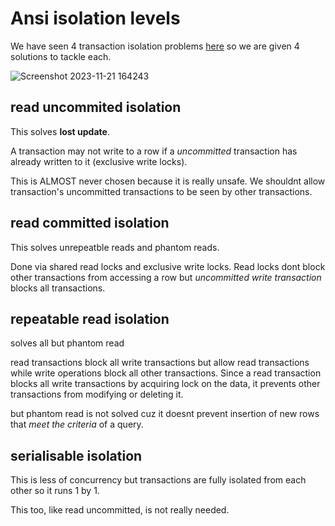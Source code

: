 # Ansi isolation levels
We have seen 4 transaction isolation problems [here](https://github.com/brian6484/CSKnowledge/blob/main/Backend/Transaction%20isolation%20problems.md)
so we are given 4 solutions to tackle each.

![Screenshot 2023-11-21 164243](https://github.com/brian6484/CSKnowledge/assets/56388433/55bb437c-c373-48a1-ae91-4cc3e9f8ebbf)


## read uncommited isolation
This solves **lost update**. 

A transaction may not write to a row if a *uncommitted* transaction has already written to it (exclusive write locks).

This is ALMOST never chosen because it is really unsafe. We shouldnt allow transaction's uncommitted transactions to be seen by other transactions.

## read committed isolation
This solves unrepeatble reads and phantom reads.

Done via shared read locks and exclusive write locks. Read locks dont block other transactions from accessing a row but 
*uncommitted write transaction* blocks all transactions.

## repeatable read isolation 
solves all but phantom read

read transactions block all write transactions but allow read transactions while write operations block all other transactions. Since a read transaction blocks
all write transactions by acquiring lock on the data, it prevents other transactions from modifying or deleting it.

but phantom read is not solved cuz it doesnt prevent insertion of new rows that *meet the criteria* of a query.

## serialisable isolation
This is less of concurrency but transactions are fully isolated from each other so it runs 1 by 1.

This too, like read uncommitted, is not really needed.
